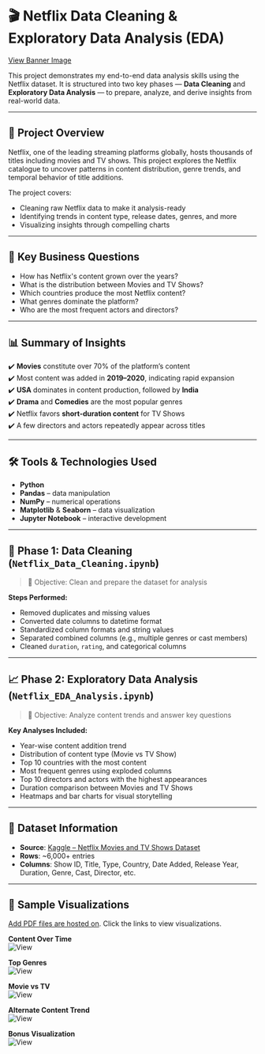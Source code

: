 # 🎬 Netflix Data Cleaning & Exploratory Data Analysis (EDA)
[View Banner Image](https://drive.google.com/file/d/1MmL7Sh1MNzsC2E0KV_EbVXcTT0W2TzoE/view?usp=sharing)

This project demonstrates my end-to-end data analysis skills using the Netflix dataset. It is structured into two key phases — **Data Cleaning** and **Exploratory Data Analysis** — to prepare, analyze, and derive insights from real-world data.

---

## 🚀 Project Overview

Netflix, one of the leading streaming platforms globally, hosts thousands of titles including movies and TV shows. This project explores the Netflix catalogue to uncover patterns in content distribution, genre trends, and temporal behavior of title additions.

The project covers:

- Cleaning raw Netflix data to make it analysis-ready
- Identifying trends in content type, release dates, genres, and more
- Visualizing insights through compelling charts

---

## 🧠 Key Business Questions

- How has Netflix's content grown over the years?
- What is the distribution between Movies and TV Shows?
- Which countries produce the most Netflix content?
- What genres dominate the platform?
- Who are the most frequent actors and directors?

---

## 📊 Summary of Insights

✔️ **Movies** constitute over 70% of the platform’s content  
✔️ Most content was added in **2019–2020**, indicating rapid expansion  
✔️ **USA** dominates in content production, followed by **India**  
✔️ **Drama** and **Comedies** are the most popular genres  
✔️ Netflix favors **short-duration content** for TV Shows  
✔️ A few directors and actors repeatedly appear across titles

---

## 🛠️ Tools & Technologies Used

- **Python**
- **Pandas** – data manipulation
- **NumPy** – numerical operations
- **Matplotlib** & **Seaborn** – data visualization
- **Jupyter Notebook** – interactive development

---

## 🧹 Phase 1: Data Cleaning (`Netflix_Data_Cleaning.ipynb`)

> 📌 Objective: Clean and prepare the dataset for analysis

**Steps Performed:**
- Removed duplicates and missing values
- Converted date columns to datetime format
- Standardized column formats and string values
- Separated combined columns (e.g., multiple genres or cast members)
- Cleaned `duration`, `rating`, and categorical columns

---

## 📈 Phase 2: Exploratory Data Analysis (`Netflix_EDA_Analysis.ipynb`)

> 📌 Objective: Analyze content trends and answer key questions

**Key Analyses Included:**
- Year-wise content addition trend
- Distribution of content type (Movie vs TV Show)
- Top 10 countries with the most content
- Most frequent genres using exploded columns
- Top 10 directors and actors with the highest appearances
- Duration comparison between Movies and TV Shows
- Heatmaps and bar charts for visual storytelling

---

## 📂 Dataset Information

- **Source**: [Kaggle – Netflix Movies and TV Shows Dataset](https://www.kaggle.com/datasets/shivamb/netflix-shows)
- **Rows**: ~6,000+ entries
- **Columns**: Show ID, Title, Type, Country, Date Added, Release Year, Duration, Genre, Cast, Director, etc.

---

## 📸 Sample Visualizations

[Add PDF files are hosted on](https://drive.google.com/file/d/1N5j3xPq79R1aiR2Vd0Uh45nB7REQbQ0U/view?usp=sharing). Click the links to view visualizations.

**Content Over Time**  
![View](https://drive.google.com/uc?id=1N5j3xPq79R1aiR2Vd0Uh45nB7REQbQ0U)  

**Top Genres**  
![View](https://drive.google.com/uc?id=13BBtD0Wkmxnk8j1hML0gN0PHAGZnwcNU)  

**Movie vs TV**  
![View](https://drive.google.com/uc?id=1pst9rgKOOON_gaChV0fGOJHWE_uXEyu0)  

**Alternate Content Trend**  
![View](https://drive.google.com/uc?id=1IOuNj0pTfaSBUc0aTaM2oFnuHL08duyY)  

**Bonus Visualization**  
![View](https://drive.google.com/uc?id=17H26nlufXXvfKrM848ccMl2W2U-X8p72)

